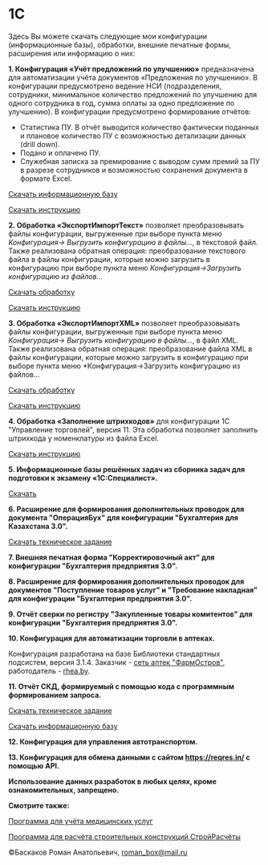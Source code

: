 # 1C
Здесь Вы можете скачать следующие мои конфигурации (информационные базы), обработки, внешние печатные формы, расширения или информацию о них:

**1. Конфигурация «Учёт предложений по улучшению»** предназначена для автоматизации учёта документов «Предложения по улучшению». В конфигурации предусмотрено ведение НСИ (подразделения, сотрудники, минимальное количество предложений по улучшению для одного сотрудника в год, сумма оплаты за одно предложение по улучшению). В конфигурации предусмотрено формирование отчётов: 
  - Статистика ПУ. В отчёт выводится количество фактически поданных и плановое количество ПУ с возможностью детализации данных (drill down).
  - Подано и оплачено ПУ.
  - Служебная записка за премирование с выводом сумм премий за ПУ в разрезе сотрудников и возможностью сохранения документа в формате Excel.
  
[Скачать информационную базу](https://github.com/RBaskakov/1C/blob/master/UchetPU/УчётПУ.dt)

[Скачать инструкцию](https://github.com/RBaskakov/1C/blob/master/UchetPU/ИнструкцияДляУчётПУ.pdf)

**2. Обработка «ЭкспортИмпортТекст»** позволяет преобразовывать файлы конфигурации, выгруженные при выборе пункта меню *Конфигурация-> Выгрузить конфигурацию в файлы...*, в текстовой файл. Также реализована обратная операция: преобразование текстового файла в файлы конфигурации, которые можно загрузить в конфигурацию при выборе пункта меню *Конфигурация->Загрузить конфигурацию из файлов...*

[Скачать обработку](https://github.com/RBaskakov/1C/blob/master/ExportImport/ЭкспортИмпортТекст.epf)

[Скачать инструкцию](https://github.com/RBaskakov/1C/blob/master/ExportImport/ИнструкцияДляЭкспортИмпортТекст.pdf)

**3. Обработка «ЭкспортИмпортXML»** позволяет преобразовывать файлы конфигурации, выгруженные при выборе пункта меню *Конфигурация-> Выгрузить конфигурацию в файлы...*, в файл XML. Также реализована обратная операция: преобразование файла XML в файлы конфигурации, которые можно загрузить в конфигурацию при выборе пункта меню *Конфигурация->Загрузить конфигурацию из файлов... 

[Скачать обработку](https://github.com/RBaskakov/1C/blob/master/ExportImport/ЭкспортИмпортXML.epf)

[Скачать инструкцию](https://github.com/RBaskakov/1C/blob/master/ExportImport/ИнструкцияДляЭкспортИмпортXML.pdf)

**4. Обработка «Заполнение штрихкодов»** для конфигурации 1С "Управление торговлей", версия 11. Эта обработка позволяет заполнить штрихкода у номенклатуры из файла Excel.

[Скачать инструкцию](https://github.com/RBaskakov/1C/blob/master/ИнструкцияДляЗаполнениеШтрихкодов.pdf)

**5. Информационные базы решённых задач из сборника задач для подготовки к экзамену «1С:Специалист».**

[Скачать](https://github.com/RBaskakov/1C/tree/master/1%D0%A1%20%D0%A1%D0%BF%D0%B5%D1%86%D0%B8%D0%B0%D0%BB%D0%B8%D1%81%D1%82)

**6. Расширение для формирования дополнительных проводок для документа "ОперацияБух" для конфигурации "Бухгалтерия для Казахстана 3.0".**

[Скачать техническое задание](https://github.com/RBaskakov/1C/blob/master/%D0%A2%D0%97%20%D0%BD%D0%B0%20%D1%80%D0%B0%D1%81%D1%88%D0%B8%D1%80%D0%B5%D0%BD%D0%B8%D0%B5%20%D0%B4%D0%BB%D1%8F%20%D0%B1%D1%83%D1%85%D0%B3%D0%B0%D0%BB%D1%82%D0%B5%D1%80%D0%B8%D0%B8%20%D0%B4%D0%BB%D1%8F%20%D0%9A%D0%B0%D0%B7%D0%B0%D1%85%D1%81%D1%82%D0%B0%D0%BD%D0%B0.pdf)

**7. Внешняя печатная форма "Корректировочный акт" для конфигурации "Бухгалтерия предприятия 3.0".**

**8. Расширение для формирования дополнительных проводок для документов "Поступление товаров услуг" и "Требование накладная" для конфигурации "Бухгалтерия предприятия 3.0".**

**9. Отчёт сверки по регистру "Закупленные товары комитентов" для конфигурации "Бухгалтерия предприятия 3.0".**

**10. Конфигурация для автоматизации торговли в аптеках.**

Конфигурация разработана на базе Библиотеки стандартных подсистем, версия 3.1.4. Заказчик - [сеть аптек "ФармОстров"](http://фармостров.бел), работодатель - [rhea.by](http://rhea.by). 

**11. Отчёт СКД, формируемый с помощью кода с программным формированием запроса.**

[Скачать техническое задание](https://github.com/RBaskakov/1C/blob/master/%D0%A2%D0%B5%D1%81%D1%82%D1%8B/%D0%A2%D0%B5%D1%81%D1%82%D0%BE%D0%B2%D0%BE%D0%B5%20%D0%B7%D0%B0%D0%B4%D0%B0%D0%BD%D0%B8%D0%B5%20%D0%B4%D0%BB%D1%8F%20%D0%BF%D1%80%D0%BE%D0%B3%D1%80%D0%B0%D0%BC%D0%BC%D0%B8%D1%81%D1%82%D0%B0%201%D0%A1.pdf)

[Скачать информационную базу](https://github.com/RBaskakov/1C/blob/master/%D0%A2%D0%B5%D1%81%D1%82%D1%8B/%D0%A2%D0%B5%D1%81%D1%82.dt)

**12. Конфигурация для управления автотранспортом.**

**13. Конфигурация для обмена данными с сайтом https://reqres.in/ с помощью API.**

**Использование данных разработок в любых целях, кроме ознакомительных, запрещено.**

**Смотрите также:**

[Программа для учёта медицинских услуг](https://github.com/RBaskakov/UchetMU)

[Программа для расчёта строительных конструкций СтройРасчёты](https://github.com/RBaskakov/Stroy)

©Баскаков Роман Анатольевич, roman_box@mail.ru
